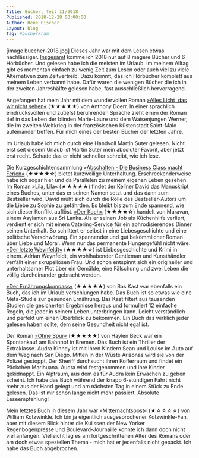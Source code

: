 ```yaml
---
Title: Bücher, Teil II/2018
Published: 2018-12-28 00:00:00
Author: René Fischer
Layout: blog
Tag: #bücherkram
---
```

[image buecher-2018.jpg]
Dieses Jahr war mit dem Lesen etwas nachlässiger. [Insgesamt](/buecher-im-fruehjahr) komme ich 2018 nur auf 8 magere Bücher und 6 Hörbücher. Und gelesen habe ich die meisten im Urlaub. Im meinem Alltag gibt es momentan einfach zu wenig Zeit zum Lesen oder auch viel zu viele Alternativen zum Zeitvertreib. Dazu kommt, das ich Hörbücher komplett aus meinem Leben verbannt habe. Dafür waren die wenigen Bücher die ich in der zweiten Jahreshälfte gelesen habe, fast ausschließlich hervorragend.

Angefangen hat mein Jahr mit dem wundervollen Roman [&raquo;Alles Licht, das wir nicht sehen&laquo;](https://www.thalia.de/shop/home/artikeldetails/ID41763371.html) (★★★★★) von Anthony Doerr. In einer sprachlich eindrucksvollen und zutiefst berührenden Sprache zieht einen der Roman tief in das Leben der blinden Marie-Laure und dem Waisenjungen Werner, die im zweiten Weltkrieg in der französischen Küstenstadt Saint-Malo aufeinander treffen. Für mich eines der besten Bücher der letzten Jahre.

Im Urlaub habe ich mich durch eine Handvoll Martin Suter gelesen. Nicht erst seit diesem Urlaub ist Martin Suter mein absoluter Favorit, aber jetzt erst recht. Schade das er nicht schneller schreibt, wie ich lese.

Die Kurzgeschichtensammlung [&raquo;Abschalten - Die Business Class macht Ferien&laquo;](https://www.thalia.de/shop/home/artikeldetails/ID37439518.html) (★★★★☆) bietet kurzweilige Unterhaltung. Erschreckenderweise habe ich sogar hier und da Parallelen zu meinem eigenen Leben gesehen. Im Roman [&raquo;Lila, Lila&laquo;](https://www.thalia.de/shop/home/artikeldetails/ID6117625.html) (★★★★★) findet der Kellner David das Manuskript eines Buches, unter das er seinen Namen setzt und das dann zum Bestseller wird. David müht sich durch die Rolle des Bestseller-Autors um die Liebe zu Sophie zu gefährden. Es bleibt bis zum Ende spannend, wie sich dieser Konflikt auflöst. [&raquo;Der Koch&laquo;](https://www.thalia.de/shop/home/artikeldetails/ID17643561.html) (★★★★☆) handelt von Maravan, einem Asylanten aus Sri Lanka. Als er seinen Job als Küchenhilfe verliert, verdient er sich mit einem Catering-Service für ein aphrodisierendes Dinner seinen Unterhalt. So schlittert er selbst in eine Liebesgeschichte und eine politische Verschwörung. Ein spannender und gut bekömmlicher Roman über Liebe und Moral. Wenn nur das permanente Hungergefühl nicht wäre. [&raquo;Der letzte Weynfeldt&laquo;](https://www.thalia.de/shop/home/artikeldetails/ID17571691.html) (★★★★☆)  ist Liebesgeschichte und Krimi in einem. Adrian Weynfeldt, ein wohlhabender Gentleman und Kunsthändler verfällt einer skrupellosen Frau. Und schon entspinnt sich ein origineller und unterhaltsamer Plot über ein Gemälde, eine Fälschung und zwei Leben die völlig durcheinander gebracht werden.

[&raquo;Der Ernährungskompass&laquo;](https://www.thalia.de/shop/home/artikeldetails/ID87483776.html) (★★★★★) von Bas Kast war ebenfalls ein Buch, das ich im Urlaub verschlungen habe. Das Buch ist so etwas wie eine Meta-Studie zur gesunden Ernährung. Bas Kast filtert aus tausenden Studien die gesicherten Ergebnisse heraus und formuliert 12 einfache Regeln, die jeder in seinem Leben unterbringen kann. Leicht verständlich und perfekt um einen Überblick zu bekommen. Ein Buch das wirklich jeder gelesen haben sollte, dem seine Gesundheit nicht egal ist.

Der Roman [&raquo;Ohne Spur&laquo;](https://www.thalia.de/shop/home/artikeldetails/ID117501768.html) (★★★★★) von Haylen Beck war ein Spontankauf am Bahnhof in Bremen. Das Buch ist ein Thriller der Extraklasse. Audra Kinney ist mit Ihren Kindern Sean und Louise im Auto auf dem Weg nach San Diego. Mitten in der Wüste Arizonas wird sie von der Polizei gestoppt. Der Sheriff durchsucht ihren Kofferraum und findet ein Päckchen Marihuana. Audra wird festgenommen und ihre Kinder gekidnappt. Ein Alptraum, aus dem es für Audra kein Erwachen zu geben scheint. Ich habe das Buch während der knapp 6-stündigen Fahrt nicht mehr aus der Hand gelegt und am nächsten Tag in einem Stück zu Ende gelesen. Das ist mir schon lange nicht mehr passiert. Absolute Leseempfehlung!

Mein letztes Buch in diesem Jahr war [&raquo;Mitternachtspost&laquo;](https://www.rebuy.de/i,1904111/buecher/mitternachtspost-roman-william-kotzwinkle) (★☆☆☆☆) von William Kotzwinkle. Ich bin ja eigentlich ausgesprochener Kotzwinkle-Fan, aber mit diesem Blick hinter die Kulissen der New Yorker Regenbogenpresse und Boulevard-Journaille konnte ich dann doch nicht viel anfangen. Vielleicht lag es am fortgeschrittenen Alter des Romans oder am doch etwas speziellen Thema - mich hat er jedenfalls nicht gepackt. Ich habe das Buch abgebrochen.